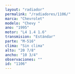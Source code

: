 ```yaml
---
layout: "radiador"
permalink: "/radiadores/1106/"
marca: "Chevrolet"
modelo: "Chevy "
ano: "1995"
motor: "L4 1.4 1.6"
transmision: "Estándar"
parte: "M-516"
clima: "Sin clima"
alto: "20 7/8"
ancho: "10 3/4"
observaciones: ""
id: "1106"
---
```


